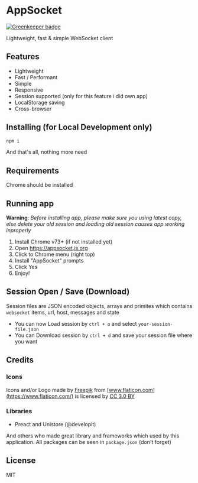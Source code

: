 # AppSocket

[![Greenkeeper badge](https://badges.greenkeeper.io/dalisoft/appsocket.svg)](https://greenkeeper.io/)

Lightweight, fast & simple WebSocket client

## Features

- Lightweight
- Fast / Performant
- Simple
- Responsive
- Session supported (only for this feature i did own app)
- LocalStorage saving
- Cross-browser

## Installing (for Local Development only)

```bash
npm i
```

And that's all, nothing more need

## Requirements

Chrome should be installed

## Running app

**Warning**: _Before installing app, please make sure you using latest copy, else delete your old session and loading old session causes app working inproperly_

1. Install Chrome v73+ (if not installed yet)
2. Open <https://appsocket.js.org>
3. Click to Chrome menu (right top)
4. Install "AppSocket" prompts
5. Click Yes
6. Enjoy!

## Session Open / Save (Download)

Session files are JSON encoded objects, arrays and primites which contains `websocket` items, url, host, messages and state

- You can now Load session by `ctrl + o` and select `your-session-file.json`
- You can Download session by `ctrl + d` and save your session file where you want

## Credits

### Icons

Icons and/or Logo made by [Freepik](https://www.freepik.com/) from [www.flaticon.com](https://www.flaticon.com/) is licensed by [CC 3.0 BY](http://creativecommons.org/licenses/by/3.0/)

### Libraries

- Preact and Unistore (@developit)

And others who made great library and frameworks which used by this application. All packages can be seen in `package.json` (don't forget)

## License

MIT

